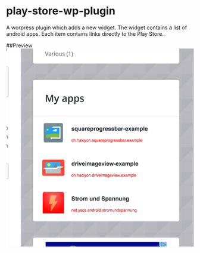 # play-store-wp-plugin

A worpress plugin which adds a new widget. The widget contains a list of android apps. Each item contains links directly to the Play Store.

##Preview
![header](preview.png)
